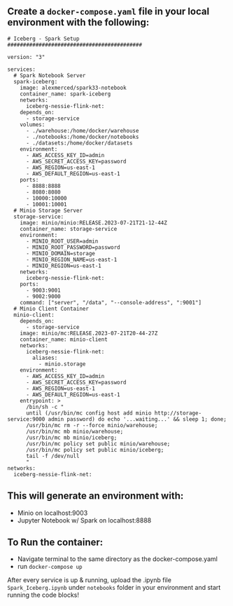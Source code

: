 ## Create a `docker-compose.yaml` file in your local environment with the following:

```###########################################
# Iceberg - Spark Setup
###########################################

version: "3"

services:
  # Spark Notebook Server
  spark-iceberg:
    image: alexmerced/spark33-notebook
    container_name: spark-iceberg
    networks:
      iceberg-nessie-flink-net:
    depends_on:
      - storage-service
    volumes:
      - ./warehouse:/home/docker/warehouse
      - ./notebooks:/home/docker/notebooks
      - ./datasets:/home/docker/datasets
    environment:
      - AWS_ACCESS_KEY_ID=admin
      - AWS_SECRET_ACCESS_KEY=password
      - AWS_REGION=us-east-1
      - AWS_DEFAULT_REGION=us-east-1
    ports:
      - 8888:8888
      - 8080:8080
      - 10000:10000
      - 10001:10001
  # Minio Storage Server
  storage-service:
    image: minio/minio:RELEASE.2023-07-21T21-12-44Z
    container_name: storage-service
    environment:
      - MINIO_ROOT_USER=admin
      - MINIO_ROOT_PASSWORD=password
      - MINIO_DOMAIN=storage
      - MINIO_REGION_NAME=us-east-1
      - MINIO_REGION=us-east-1
    networks:
      iceberg-nessie-flink-net:
    ports:
      - 9003:9001
      - 9002:9000
    command: ["server", "/data", "--console-address", ":9001"]
  # Minio Client Container
  minio-client:
    depends_on:
      - storage-service
    image: minio/mc:RELEASE.2023-07-21T20-44-27Z
    container_name: minio-client
    networks:
      iceberg-nessie-flink-net:
        aliases:
          - minio.storage
    environment:
      - AWS_ACCESS_KEY_ID=admin
      - AWS_SECRET_ACCESS_KEY=password
      - AWS_REGION=us-east-1
      - AWS_DEFAULT_REGION=us-east-1
    entrypoint: >
      /bin/sh -c "
      until (/usr/bin/mc config host add minio http://storage-service:9000 admin password) do echo '...waiting...' && sleep 1; done;
      /usr/bin/mc rm -r --force minio/warehouse;
      /usr/bin/mc mb minio/warehouse;
      /usr/bin/mc mb minio/iceberg;
      /usr/bin/mc policy set public minio/warehouse;
      /usr/bin/mc policy set public minio/iceberg;
      tail -f /dev/null
      "
networks:
  iceberg-nessie-flink-net:
```
## This will generate an environment with:

- Minio on localhost:9003
- Jupyter Notebook w/ Spark on localhost:8888

## To Run the container:
- Navigate terminal to the same directory as the docker-compose.yaml
- run `docker-compose up`

After every service is up & running, upload the .ipynb file `Spark_Iceberg.ipynb` under `notebooks` folder in your environment and start running the code blocks!
